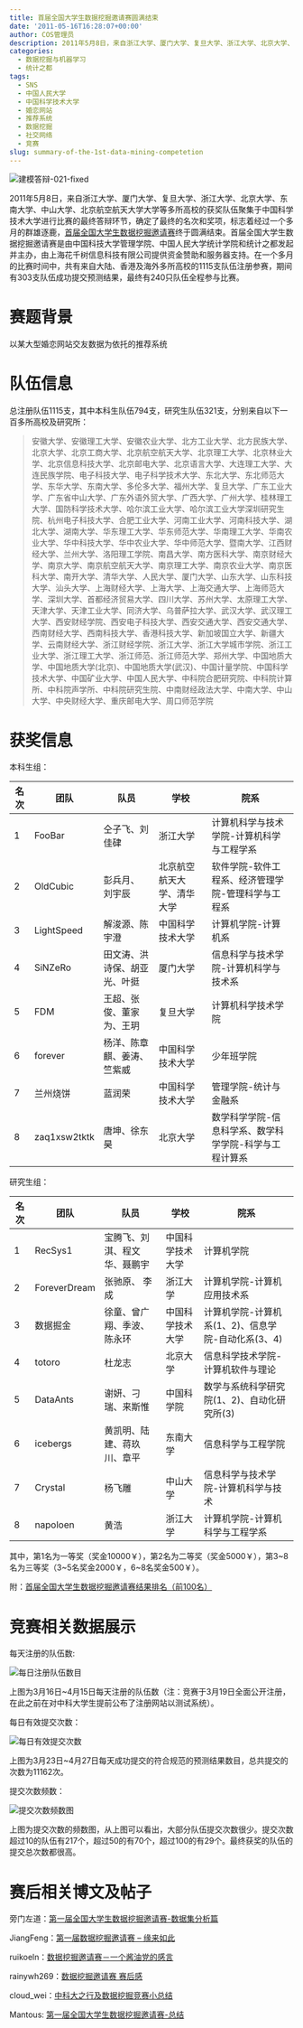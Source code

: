 ```yaml
---
title: 首届全国大学生数据挖掘邀请赛圆满结束
date: '2011-05-16T16:28:07+00:00'
author: COS管理员
description: 2011年5月8日，来自浙江大学、厦门大学、复旦大学、浙江大学、北京大学、东南大学、中山大学、北京航空航天大学大学等多所高校的获奖队伍聚集于中国科学技术大学进行比赛的最终答辩环节，确定了最终的名次和奖项，标志着经过一个多月的群雄逐鹿，首届全国大学生数据挖掘邀请赛终于圆满结束。首届全国大学生数据挖掘邀请赛是由中国科技大学管理学院、中国人民大学统计学院和统计之都发起并主办，由上海花千树信息科技有限公司提供资金赞助和服务器支持。在一个多月的比赛时间中，共有来自大陆、香港及海外多所高校的1115支队伍注册参赛，期间有303支队伍成功提交预测结果，最终有240只队伍全程参与比赛。
categories:
  - 数据挖掘与机器学习
  - 统计之都
tags:
  - SNS
  - 中国人民大学
  - 中国科学技术大学
  - 婚恋网站
  - 推荐系统
  - 数据挖掘
  - 社交网络
  - 竞赛
slug: summary-of-the-1st-data-mining-competetion
---
```


![建模答辩-021-fixed](https://web.archive.org/web/20110521125938/https://cos.name/wp-content/uploads/2011/05/%E5%BB%BA%E6%A8%A1%E7%AD%94%E8%BE%A9-021-fixed.jpg)

2011年5月8日，来自浙江大学、厦门大学、复旦大学、浙江大学、北京大学、东南大学、中山大学、北京航空航天大学大学等多所高校的获奖队伍聚集于中国科学技术大学进行比赛的最终答辩环节，确定了最终的名次和奖项，标志着经过一个多月的群雄逐鹿，[首届全国大学生数据挖掘邀请赛](http://www.statmodelingcompetition.com/)终于圆满结束。首届全国大学生数据挖掘邀请赛是由中国科技大学管理学院、中国人民大学统计学院和统计之都发起并主办，由上海花千树信息科技有限公司提供资金赞助和服务器支持。在一个多月的比赛时间中，共有来自大陆、香港及海外多所高校的1115支队伍注册参赛，期间有303支队伍成功提交预测结果，最终有240只队伍全程参与比赛。

# 赛题背景

以某大型婚恋网站交友数据为依托的推荐系统

# 队伍信息

总注册队伍1115支，其中本科生队伍794支，研究生队伍321支，分别来自以下一百多所高校及研究所：

> 安徽大学、安徽理工大学、安徽农业大学、北方工业大学、北方民族大学、北京大学、北京工商大学、北京航空航天大学、北京理工大学、北京林业大学、北京信息科技大学、北京邮电大学、北京语言大学、大连理工大学、大连民族学院、电子科技大学、电子科学技术大学、东北大学、东北师范大学、东华大学、东南大学、多伦多大学、福州大学、复旦大学、广东工业大学、广东省中山大学、广东外语外贸大学、广西大学、广州大学、桂林理工大学、国防科学技术大学、哈尔滨工业大学、哈尔滨工业大学深圳研究生院、杭州电子科技大学、合肥工业大学、河南工业大学、河南科技大学、湖北大学、湖南大学、华东理工大学、华东师范大学、华南理工大学、华南农业大学、华中科技大学、华中农业大学、华中师范大学、暨南大学、江西财经大学、兰州大学、洛阳理工学院、南昌大学、南方医科大学、南京财经大学、南京大学、南京航空航天大学、南京理工大学、南京农业大学、南京医科大学、南开大学、清华大学、人民大学、厦门大学、山东大学、山东科技大学、汕头大学、上海财经大学、上海大学、上海交通大学、上海师范大学、深圳大学、首都经济贸易大学、四川大学、苏州大学、太原理工大学、天津大学、天津工业大学、同济大学、乌普萨拉大学、武汉大学、武汉理工大学、西安财经学院、西安电子科技大学、西安交通大学、西安交通大学、西南财经大学、西南科技大学、香港科技大学、新加坡国立大学、新疆大学、云南财经大学、浙江财经学院、浙江大学、浙江大学城市学院、浙江工业大学、浙江理工大学、浙江师范、浙江师范大学、郑州大学、中国地质大学、中国地质大学(北京)、中国地质大学(武汉)、中国计量学院、中国科学技术大学、中国矿业大学、中国人民大学、中科院合肥研究院、中科院计算所、中科院声学所、中科院研究生院、中南财经政法大学、中南大学、中山大学、中央财经大学、重庆邮电大学、周口师范学院

# 获奖信息

本科生组：

| 名次 | 团队 | 队员 | 学校 | 院系 |
|---------|---------|---------|---------|---------|
| 1 | FooBar | 仝子飞、刘佳硉 | 浙江大学 | 计算机科学与技术学院-计算机科学与工程学系 |
| 2 | OldCubic | 彭兵月、 刘宇辰 | 北京航空航天大学、清华大学 | 软件学院-软件工程系、经济管理学院-管理科学与工程系 |
| 3 | LightSpeed | 解浚源、陈宇澄 | 中国科学技术大学 | 计算机学院-计算机系 |
| 4 | SiNZeRo | 田文涛、洪诗保、胡亚光、叶挺 | 厦门大学 | 信息科学与技术学院-计算机科学与技术系 |
| 5 | FDM | 王超、张俊、董家为、王玥 | 复旦大学 | 计算机科学技术学院 |
| 6 | forever | 杨洋、陈章麒、姜涛、竺紫威 | 中国科学技术大学 | 少年班学院 |
| 7 | 兰州烧饼 | 蓝润荣 | 中国科学技术大学 | 管理学院-统计与金融系 |
| 8 | zaq1xsw2tktk | 唐坤、徐东昊 | 北京大学 | 数学科学学院-信息科学系、数学科学学院-科学与工程计算系 |


研究生组：

| 名次 | 团队 | 队员 | 学校 | 院系 |
|---------|---------|---------|---------|---------|
| 1 | RecSys1 | 宝腾飞、刘淇、程文华、聂鹏宇 | 中国科学技术大学 | 计算机学院 |
| 2 | ForeverDream | 张驰原、 李成 | 浙江大学 | 计算机学院-计算机应用技术系 |
| 3 | 数据掘金 | 徐童、曾广翔、季波、陈永环 | 中国科学技术大学 | 计算机学院-计算机系(1、2)、信息学院-自动化系(3、4) |
| 4 | totoro | 杜龙志 | 北京大学 | 信息科学技术学院-计算机软件与理论 |
| 5 | DataAnts | 谢妍、刁瑞、来斯惟 | 中国科学院 | 数学与系统科学研究院(1、2)、自动化研究所(3) |
| 6 | icebergs | 黄凯明、陆建、蒋玖川、章平 | 东南大学 | 信息科学与工程学院 |
| 7 | Crystal | 杨飞雕 | 中山大学 | 信息科学与技术学院-计算机科学与技术 |
| 8 | napoloen | 黄浩 | 浙江大学 | 计算机学院-计算机科学与工程学系 |

</div>

其中，第1名为一等奖（奖金10000￥），第2名为二等奖（奖金5000￥），第3~8名为三等奖（3~5名奖金2000￥，6~8名奖金500￥）。

附：[首届全国大学生数据挖掘邀请赛结果排名（前100名）](https://uploads.cosx.org/2011/09/DM_rank.pdf)

# 竞赛相关数据展示

每天注册的队伍数:

![每日注册队伍数目](https://uploads.cosx.org/2011/05/bar.DM2_.png)


上图为3月16日~4月15日每天注册的队伍数（注：竞赛于3月19日全面公开注册，在此之前在对中科大学生提前公布了注册网站以测试系统）。

每日有效提交次数：

![每日有效提交次数](https://uploads.cosx.org/2011/05/bar.DM_1.png)

上图为3月23日~4月27日每天成功提交的符合规范的预测结果数目，总共提交的次数为11162次。

提交次数频数：

![提交次数频数图](https://uploads.cosx.org/2011/05/plot.DM2_.png)


上图为提交次数的频数图，从上图可以看出，大部分队伍提交次数很少。提交次数超过10的队伍有217个，超过50的有70个，超过100的有29个。最终获奖的队伍的提交总次数都很高。

# 赛后相关博文及帖子

旁门左道：[第一届全国大学生数据挖掘邀请赛-数据集分析篇](http://log.medcl.net/item/2011/04/%e7%ac%ac%e4%b8%80%e5%b1%8a%e5%a4%a7%e5%ad%a6%e7%94%9f%e6%95%b0%e6%8d%ae%e6%8c%96%e6%8e%98%e9%82%80%e8%af%b7%e8%b5%9b-%e6%95%b0%e6%8d%ae%e9%9b%86%e5%88%86%e6%9e%90/ "第一届全国大学生数据挖掘邀请赛-数据集分析篇 ")

JiangFeng：[第一届数据挖掘邀请赛 – 缘来如此](http://www.jiangfeng.me/blog/149)

ruikoeln：[数据挖掘邀请赛－一个酱油党的感言](https://cos.name/cn/topic/104156)

rainywh269：[数据挖掘邀请赛 赛后感](https://cos.name/cn/topic/104222)

cloud_wei：[中科大之行及数据挖掘竞赛小总结](http://taiyun.cos.name/2011/05/summary-of-first-data-mining-competition/ "中科大之行及数据挖掘竞赛小总结")

Mantous: [第一届全国大学生数据挖掘邀请赛-总结](http://www.mantouse.com/archives/366.html)
